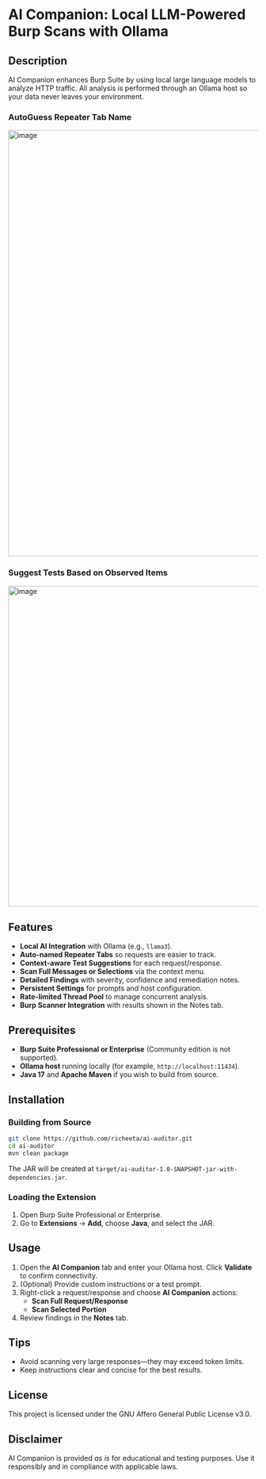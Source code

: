 # AI Companion: Local LLM-Powered Burp Scans with Ollama

## Description
AI Companion enhances Burp Suite by using local large language models to analyze HTTP traffic. All analysis is performed through an Ollama host so your data never leaves your environment.

### AutoGuess Repeater Tab Name
<img width="1321" height="860" alt="image" src="https://github.com/user-attachments/assets/7940e976-b791-41c9-9506-00890a2e70fa" />

### Suggest Tests Based on Observed Items
<img width="1876" height="647" alt="image" src="https://github.com/user-attachments/assets/4fb99333-d151-4f27-b5a0-984645a35f31" />

## Features
- **Local AI Integration** with Ollama (e.g., `llama3`).
- **Auto-named Repeater Tabs** so requests are easier to track.
- **Context-aware Test Suggestions** for each request/response.
- **Scan Full Messages or Selections** via the context menu.
- **Detailed Findings** with severity, confidence and remediation notes.
- **Persistent Settings** for prompts and host configuration.
- **Rate-limited Thread Pool** to manage concurrent analysis.
- **Burp Scanner Integration** with results shown in the Notes tab.

## Prerequisites
- **Burp Suite Professional or Enterprise** (Community edition is not supported).
- **Ollama host** running locally (for example, `http://localhost:11434`).
- **Java 17** and **Apache Maven** if you wish to build from source.

## Installation
### Building from Source
```bash
git clone https://github.com/richeeta/ai-auditor.git
cd ai-auditor
mvn clean package
```
The JAR will be created at `target/ai-auditor-1.0-SNAPSHOT-jar-with-dependencies.jar`.

### Loading the Extension
1. Open Burp Suite Professional or Enterprise.
2. Go to **Extensions** → **Add**, choose **Java**, and select the JAR.

## Usage
1. Open the **AI Companion** tab and enter your Ollama host. Click **Validate** to confirm connectivity.
2. (Optional) Provide custom instructions or a test prompt.
3. Right-click a request/response and choose **AI Companion** actions:
   - **Scan Full Request/Response**
   - **Scan Selected Portion**
4. Review findings in the **Notes** tab.

## Tips
- Avoid scanning very large responses—they may exceed token limits.
- Keep instructions clear and concise for the best results.

## License
This project is licensed under the GNU Affero General Public License v3.0.

## Disclaimer
AI Companion is provided *as is* for educational and testing purposes. Use it responsibly and in compliance with applicable laws.


